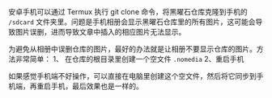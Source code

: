 安卓手机可以通过 Termux 执行 git clone 命令，将黑曜石仓库克隆到手机的 `/sdcard` 文件夹里。问题是手机相册会显示黑曜石仓库里的所有图片，这可能会导致图片误删，进而导致文章中插入的相应图片无法显示。

为避免从相册中误删仓库的图片，最好的办法就是让相册不要显示仓库的图片。方法非常简单：
1、 在仓库的根目录里创建一个空文件 `.nomedia`
2、重启手机

如果感觉手机端不好操作，可以直接在电脑里创建这个空文件，然后将它同步到手机端，再重启手机，最后效果也是一样的。
